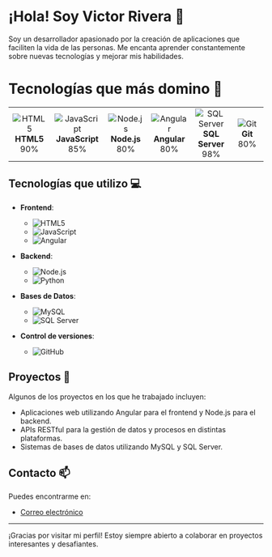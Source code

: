# ¡Hola! Soy Victor Rivera 👋

Soy un desarrollador apasionado por la creación de aplicaciones que faciliten la vida de las personas. Me encanta aprender constantemente sobre nuevas tecnologías y mejorar mis habilidades.


# Tecnologías que más domino 🚀

<table>
  <tr>
    <td align="center" width="150px">
      <img src="https://img.shields.io/badge/-HTML5-E34F26?logo=html5&logoColor=fff" alt="HTML5"/><br/>
      <strong>HTML5</strong><br/>
      90%
    </td>
    <td align="center" width="150px">
      <img src="https://img.shields.io/badge/-JavaScript-F7DF1E?logo=javascript&logoColor=000" alt="JavaScript"/><br/>
      <strong>JavaScript</strong><br/>
      85%
    </td>
    <td align="center" width="150px">
      <img src="https://img.shields.io/badge/-Node.js-339933?logo=node.js&logoColor=fff" alt="Node.js"/><br/>
      <strong>Node.js</strong><br/>
      80%
    </td>
    <td align="center" width="150px">
      <img src="https://img.shields.io/badge/-Angular-DD0031?logo=angular&logoColor=fff" alt="Angular"/><br/>
      <strong>Angular</strong><br/>
      80%
    </td>
    <td align="center" width="150px">
      <img src="https://img.shields.io/badge/-SQL%20Server-CC2927?logo=microsoft-sql-server&logoColor=fff" alt="SQL Server"/><br/>
      <strong>SQL Server</strong><br/>
      98%
    </td>
     <td align="center" width="150px">
      <img src="https://img.shields.io/badge/-Git-F05032?logo=git&logoColor=fff" alt="Git"/><br/>
      <strong>Git</strong><br/>
      80%
    </td>
  </tr>
</table>




## Tecnologías que utilizo 💻

- **Frontend**:
  - ![HTML5](https://img.shields.io/badge/-HTML5-E34F26?logo=html5&logoColor=fff)
  - ![JavaScript](https://img.shields.io/badge/-JavaScript-F7DF1E?logo=javascript&logoColor=000)
  - ![Angular](https://img.shields.io/badge/-Angular-DD0031?logo=angular&logoColor=fff)

- **Backend**:
  - ![Node.js](https://img.shields.io/badge/-Node.js-339933?logo=node.js&logoColor=fff)
  - ![Python](https://img.shields.io/badge/-Python-3776AB?logo=python&logoColor=fff)

- **Bases de Datos**:
  - ![MySQL](https://img.shields.io/badge/-MySQL-4479A1?logo=mysql&logoColor=fff)
  - ![SQL Server](https://img.shields.io/badge/-SQL%20Server-CC2927?logo=microsoft-sql-server&logoColor=fff)

- **Control de versiones**:
  - ![GitHub](https://img.shields.io/badge/-GitHub-181717?logo=github&logoColor=fff)

## Proyectos 📂

Algunos de los proyectos en los que he trabajado incluyen:

- Aplicaciones web utilizando Angular para el frontend y Node.js para el backend.
- APIs RESTful para la gestión de datos y procesos en distintas plataformas.
- Sistemas de bases de datos utilizando MySQL y SQL Server.

## Contacto 📫

Puedes encontrarme en:

- [Correo electrónico](mailto:victorrivera004@ejemplo.com)

---

¡Gracias por visitar mi perfil! Estoy siempre abierto a colaborar en proyectos interesantes y desafiantes.
